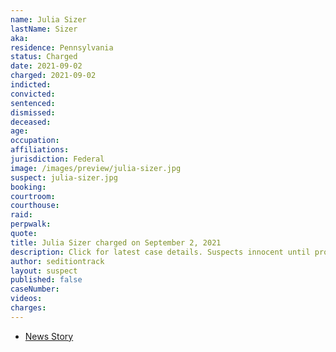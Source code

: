 ```yaml
---
name: Julia Sizer
lastName: Sizer
aka:
residence: Pennsylvania
status: Charged
date: 2021-09-02
charged: 2021-09-02
indicted:
convicted:
sentenced:
dismissed:
deceased:
age:
occupation:
affiliations:
jurisdiction: Federal
image: /images/preview/julia-sizer.jpg
suspect: julia-sizer.jpg
booking:
courtroom:
courthouse:
raid:
perpwalk:
quote:
title: Julia Sizer charged on September 2, 2021
description: Click for latest case details. Suspects innocent until proven guilty.
author: seditiontrack
layout: suspect
published: false
caseNumber:
videos:
charges:
---
```

- [News Story](https://pittsburgh.cbslocal.com/2021/09/02/ellwood-city-woman-capitol-riot-charges/)
